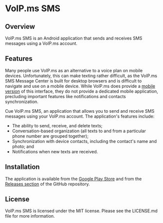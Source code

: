 # VoIP.ms SMS #

## Overview ##

VoIP.ms SMS is an Android application that sends and receives SMS messages using a VoIP.ms account.

## Features ##

Many people use VoIP.ms as an alternative to a voice plan on mobile devices. Unfortunately, this can make texting 
rather difficult, as the VoIP.ms SMS Message Center is built for desktop browsers and is difficult to navigate and use 
on a mobile device. While VoIP.ms does provide a [mobile version](https://sms.voip.ms/) of this interface, they do not 
provide a dedicated mobile application, precluding important features like notifications and contacts synchronization.

Cue VoIP.ms SMS, an application that allows you to send and receive SMS messages using your VoIP.ms account. The
application's features include:

* The ability to send, receive, and delete texts;
* Conversation-based organization (all texts to and from a particular phone number are grouped together);
* Synchronization with device contacts, including the contact's name and photo; and
* Notifications when new texts are received.

## Installation ##

The application is available from the [Google Play Store](https://play.google.com/store/apps/details?id=net.kourlas.voipms_sms) 
and from the [Releases section](https://github.com/michaelkourlas/voipms-sms/releases) of the GitHub repository.

## License ##

VoIP.ms SMS is licensed under the MIT license. Please see the LICENSE.md file for more information.
